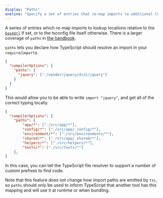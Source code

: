 ```yaml
---
display: "Paths"
oneline: "Specify a set of entries that re-map imports to additional lookup locations."
---
```


A series of entries which re-map imports to lookup locations relative to the [`baseUrl`](#baseUrl) if set, or to the tsconfig file itself otherwise. There is a larger coverage of `paths` in [the handbook](/docs/handbook/module-resolution.html#path-mapping).

`paths` lets you declare how TypeScript should resolve an import in your `require`/`import`s.

```json tsconfig
{
  "compilerOptions": {
    "paths": {
      "jquery": ["./vendor/jquery/dist/jquery"]
    }
  }
}
```

This would allow you to be able to write `import "jquery"`, and get all of the correct typing locally.

```json tsconfig
{
  "compilerOptions": {
    "paths": {
        "app/*": ["./src/app/*"],
        "config/*": ["./src/app/_config/*"],
        "environment/*": ["./src/environments/*"],
        "shared/*": ["./src/app/_shared/*"],
        "helpers/*": ["./src/helpers/*"],
        "tests/*": ["./src/tests/*"]
    },
}
```

In this case, you can tell the TypeScript file resolver to support a number of custom prefixes to find code.

Note that this feature does not change how import paths are emitted by `tsc`, so `paths` should only be used to inform TypeScript that another tool has this mapping and will use it at runtime or when bundling.
